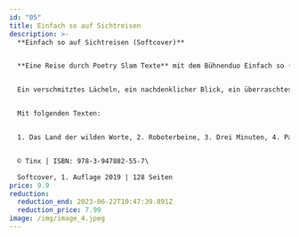 ```yaml
---
id: "05"
title: Einfach so auf Sichtreisen
description: >-
  **Einfach so auf Sichtreisen (Softcover)**


  **Eine Reise durch Poetry Slam Texte** mit dem Bühnenduo Einfach so (Cäcilia Bosch & Ansgar Hufnagel).


  Ein verschmitztes Lächeln, ein nachdenklicher Blick, ein überraschtes Innehalten oder ein unkontrollierter Schluckauf. Aus dem Leben auf die Bühne und jetzt ins Buch. Die beiden Wortakrobaten und Versschleifer bringen die Seele zum Lachen, Nachdenken und Abtauchen - frei unter dem Motto „Der Reim hat immer Recht!“, auch wenn er mal nicht da ist.


  Mit folgenden Texten:


  1. Das Land der wilden Worte, 2. Roboterbeine, 3. Drei Minuten, 4. Pachamama, 5. More than Money, 6. Blaues Gold, 7. Opossumboa, 8. Hicks und wieder Hicks, 9. Tschaka, 10. Schatten, 11. La Vida Loca, 12. Slow is beautiful, 13. AugenBlicke, 14. Du und ich, 15. Monkey Mind, 16. Fisch an Land, 17. Treppenstufen, 18. Asphaltsurfer, 19. Real Situation, 20. Boom Boom Boom, 21. Mauern bauen, 22. Bali, 23. Ein Mensch ist ein Mensch, 24. Peng, 25. Die Flugbahn der Regentropfen, 26. Gelegenheit macht Liebe, 27. Schwarzes Gold, 28. Zweierlei Dinge, 29. Weil du es dir wert bist


  © Tinx | ISBN: 978-3-947882-55-7\

  Softcover, 1. Auflage 2019 | 128 Seiten
price: 9.9
reduction:
  reduction_end: 2023-06-22T10:47:39.891Z
  reduction_price: 7.99
image: /img/image_4.jpeg
---
```

